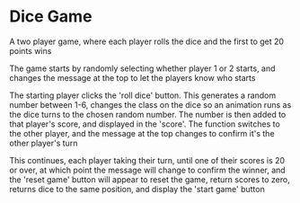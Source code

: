 # Dice Game

A two player game, where each player rolls the dice and the first to get 20 points wins

The game starts by randomly selecting whether player 1 or 2 starts, and changes the message at the top to let the players know who starts

The starting player clicks the 'roll dice' button. This generates a random number between 1-6, changes the class on the dice so an animation runs as the dice turns to the chosen random number. The number is then added to that player's score, and displayed in the 'score'. The function switches to the other player, and the message at the top changes to confirm it's the other player's turn

This continues, each player taking their turn, until one of their scores is 20 or over, at which point the message will change to confirm the winner, and the 'reset game' button will appear to reset the game, return scores to zero, returns dice to the same position, and display the 'start game' button
